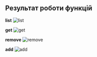 ## Результат роботи функцій

**list**
![list](https://ibb.co/dLCPKr5)

**get**
![get](https://ibb.co/wYVmkDy)


**remove**
![remove](https://ibb.co/wrDXjLm)


**add**
![add](https://ibb.co/30h6zVq)